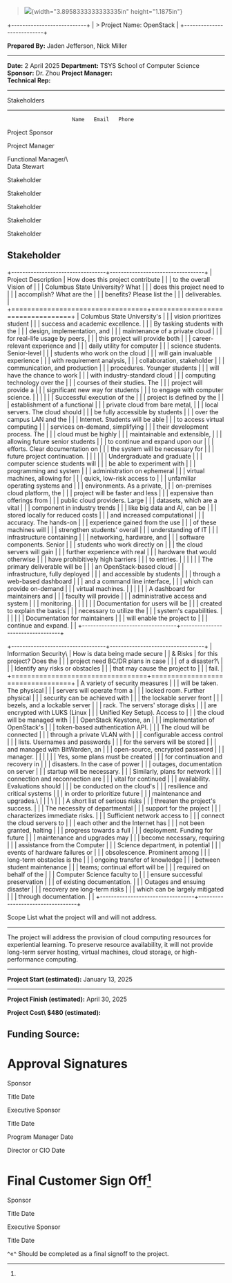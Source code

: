 > ![](media/image1.png){width="3.8958333333333335in" height="1.1875in"}

+---------------------------+
| > Project Name: OpenStack |
+---------------------------+

  **Prepared By:**       Jaden Jefferson, Nick Miller
  ---------------------- ---------------------------------
  **Date:**              2 April 2025
  **Department:**        TSYS School of Computer Science
  **Sponsor:**           Dr. Zhou
  **Project Manager:**   
  **Technical Rep:**     

  ---------------------------------------------
  Stakeholders                          
  ---------------------- ------ ------- -------
                         Name   Email   Phone

  Project Sponsor                       

  Project Manager                       

  Functional Manager/\                  
  Data Stewart

  Stakeholder                           

  Stakeholder                           

  Stakeholder                           

  Stakeholder                           

  Stakeholder                           

  Stakeholder                           
  ---------------------------------------------

+----------------------------------+----------------------------------+
| Project Description              | How does this project contribute |
|                                  | to the overall Vision of         |
|                                  | Columbus State University? What  |
|                                  | does this project need to        |
|                                  | accomplish? What are the         |
|                                  | benefits? Please list the        |
|                                  | deliverables.                    |
+==================================+==================================+
| Columbus State University's      |                                  |
| vision prioritizes student       |                                  |
| success and academic excellence. |                                  |
| By tasking students with the     |                                  |
| design, implementation, and      |                                  |
| maintenance of a private cloud   |                                  |
| for real-life usage by peers,    |                                  |
| this project will provide both   |                                  |
| career-relevant experience and   |                                  |
| daily utility for computer       |                                  |
| science students. Senior-level   |                                  |
| students who work on the cloud   |                                  |
| will gain invaluable experience  |                                  |
| with requirement analysis,       |                                  |
| collaboration, stakeholder       |                                  |
| communication, and production    |                                  |
| procedures. Younger students     |                                  |
| will have the chance to work     |                                  |
| with industry-standard cloud     |                                  |
| computing technology over the    |                                  |
| courses of their studies. The    |                                  |
| project will provide a           |                                  |
| significant new way for students |                                  |
| to engage with computer science. |                                  |
|                                  |                                  |
| Successful execution of the      |                                  |
| project is defined by the        |                                  |
| establishment of a functional    |                                  |
| private cloud from bare metal,   |                                  |
| local servers. The cloud should  |                                  |
| be fully accessible by students  |                                  |
| over the campus LAN and the      |                                  |
| Internet. Students will be able  |                                  |
| to access virtual computing      |                                  |
| services on-demand, simplifying  |                                  |
| their development process. The   |                                  |
| cloud must be highly             |                                  |
| maintainable and extensible,     |                                  |
| allowing future senior students  |                                  |
| to continue and expand upon our  |                                  |
| efforts. Clear documentation on  |                                  |
| the system will be necessary for |                                  |
| future project continuation.     |                                  |
|                                  |                                  |
| Undergraduate and graduate       |                                  |
| computer science students will   |                                  |
| be able to experiment with       |                                  |
| programming and system           |                                  |
| administration on ephemeral      |                                  |
| virtual machines, allowing for   |                                  |
| quick, low-risk access to        |                                  |
| unfamiliar operating systems and |                                  |
| environments. As a private,      |                                  |
| on-premises cloud platform, the  |                                  |
| project will be faster and less  |                                  |
| expensive than offerings from    |                                  |
| public cloud providers. Large    |                                  |
| datasets, which are a vital      |                                  |
| component in industry trends     |                                  |
| like big data and AI, can be     |                                  |
| stored locally for reduced costs |                                  |
| and increased computational      |                                  |
| accuracy. The hands-on           |                                  |
| experience gained from the use   |                                  |
| of these machines will           |                                  |
| strengthen students' overall     |                                  |
| understanding of IT              |                                  |
| infrastructure containing        |                                  |
| networking, hardware, and        |                                  |
| software components. Senior      |                                  |
| students who work directly on    |                                  |
| the cloud servers will gain      |                                  |
| further experience with real     |                                  |
| hardware that would otherwise    |                                  |
| have prohibitively high barriers |                                  |
| to entries.                      |                                  |
|                                  |                                  |
| The primary deliverable will be  |                                  |
| an OpenStack-based cloud         |                                  |
| infrastructure, fully deployed   |                                  |
| and accessible by students       |                                  |
| through a web-based dashboard    |                                  |
| and a command line interface,    |                                  |
| which can provide on-demand      |                                  |
| virtual machines.                |                                  |
|                                  |                                  |
| A dashboard for maintainers and  |                                  |
| faculty will provide             |                                  |
| administrative access and system |                                  |
| monitoring.                      |                                  |
|                                  |                                  |
| Documentation for users will be  |                                  |
| created to explain the basics    |                                  |
| necessary to utilize the         |                                  |
| system's capabilities.           |                                  |
|                                  |                                  |
| Documentation for maintainers    |                                  |
| will enable the project to       |                                  |
| continue and expand.             |                                  |
+----------------------------------+----------------------------------+

+----------------------------------+----------------------------------+
| Information Security\            | How is data being made secure    |
| & Risks                          | for this project? Does the       |
|                                  | project need BC/DR plans in case |
|                                  | of a disaster?\                  |
|                                  | Identify any risks or obstacles  |
|                                  | that may cause the project to    |
|                                  | fail.                            |
+==================================+==================================+
| A variety of security measures   |                                  |
| will be taken. The physical      |                                  |
| servers will operate from a      |                                  |
| locked room. Further physical    |                                  |
| security can be achieved with    |                                  |
| the lockable server front        |                                  |
| bezels, and a lockable server    |                                  |
| rack. The servers' storage disks |                                  |
| are encrypted with LUKS (Linux   |                                  |
| Unified Key Setup). Access to    |                                  |
| the cloud will be managed with   |                                  |
| OpenStack Keystone, an           |                                  |
| implementation of OpenStack's    |                                  |
| token-based authentication API.  |                                  |
| The cloud will be connected      |                                  |
| through a private VLAN with      |                                  |
| configurable access control      |                                  |
| lists. Usernames and passwords   |                                  |
| for the servers will be stored   |                                  |
| and managed with BitWarden, an   |                                  |
| open-source, encrypted password  |                                  |
| manager.                         |                                  |
|                                  |                                  |
| Yes, some plans must be created  |                                  |
| for continuation and recovery in |                                  |
| disasters. In the case of power  |                                  |
| outages, documentation on server |                                  |
| startup will be necessary.       |                                  |
| Similarly, plans for network     |                                  |
| connection and reconnection are  |                                  |
| vital for continued              |                                  |
| availability. Evaluations should |                                  |
| be conducted on the cloud's      |                                  |
| resilience and critical systems  |                                  |
| in order to prioritize future    |                                  |
| maintenance and upgrades.\       |                                  |
| \                                |                                  |
| A short list of serious risks    |                                  |
| threaten the project's success.  |                                  |
| The necessity of departmental    |                                  |
| support for the project          |                                  |
| characterizes immediate risks.   |                                  |
| Sufficient network access to     |                                  |
| connect the cloud servers to     |                                  |
| each other and the Internet has  |                                  |
| not been granted, halting        |                                  |
| progress towards a full          |                                  |
| deployment. Funding for future   |                                  |
| maintenance and upgrades may     |                                  |
| become necessary, requiring      |                                  |
| assistance from the Computer     |                                  |
| Science department, in potential |                                  |
| events of hardware failures or   |                                  |
| obsolescence. Prominent among    |                                  |
| long-term obstacles is the       |                                  |
| ongoing transfer of knowledge    |                                  |
| between student maintenance      |                                  |
| teams; continual effort will be  |                                  |
| required on behalf of the        |                                  |
| Computer Science faculty to      |                                  |
| ensure successful preservation   |                                  |
| of existing documentation.       |                                  |
| Outages and ensuing disaster     |                                  |
| recovery are long-term risks     |                                  |
| which can be largely mitigated   |                                  |
| through documentation.           |                                  |
+----------------------------------+----------------------------------+

  Scope                                                                                                                                                                                                                                             List what the project will and will not address.
  ------------------------------------------------------------------------------------------------------------------------------------------------------------------------------------------------------------------------------------------------- --------------------------------------------------
  The project will address the provision of cloud computing resources for experiential learning. To preserve resource availability, it will not provide long-term server hosting, virtual machines, cloud storage, or high-performance computing.   

  ----------------------------------------------------
  **Project Start (estimated):**    January 13, 2025
  --------------------------------- ------------------
  **Project Finish (estimated):**   April 30, 2025

  **Project Cost\                   \$480
  (estimated):**                    

  **Funding Source:**               
  ----------------------------------------------------

Approval Signatures
===================

Sponsor

Title Date

Executive Sponsor

Title Date

Program Manager Date

Director or CIO Date

Final Customer Sign Off[^1]
===========================

Sponsor

Title Date

Executive Sponsor

Title Date

^«^ Should be completed as a final signoff to the project.

[^1]: 
